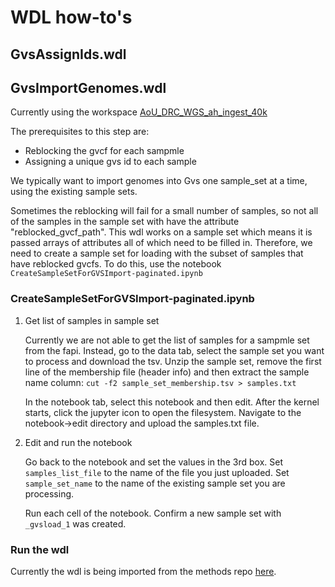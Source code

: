 # WDL how-to's


## GvsAssignIds.wdl



## GvsImportGenomes.wdl
Currently using the workspace [AoU\_DRC\_WGS\_ah\_ingest\_40k](https://app.terra.bio/#workspaces/allofus-drc-wgs-dev/AoU_DRC_WGS_ah_ingest_40k)

The prerequisites to this step are:

- Reblocking the gvcf for each sampmle
- Assigning a unique gvs id to each sample

We typically want to import genomes into Gvs one sample_set at a time, using the existing sample sets. 

Sometimes the reblocking will fail for a small number of samples, so not all of the samples in the sample set with have the attribute "reblocked\_gvcf\_path". This wdl works on a sample set which means it is passed arrays of attributes all of which need to be filled in. Therefore, we need to create a sample set for loading with the subset of samples that have reblocked gvcfs. To do this, use the notebook `CreateSampleSetForGVSImport-paginated.ipynb`

### CreateSampleSetForGVSImport-paginated.ipynb

1. Get list of samples in sample set

	Currently we are not able to get the list of samples for a sampmle set from the fapi. Instead, go to the data tab, select the sample set you want to process and download the tsv. Unzip the sample set, remove the first line of the membership file (header info) and then extract the sample name column: `cut -f2 sample_set_membership.tsv > samples.txt`


	In the notebook tab, select this notebook and then edit. After the kernel starts, click the jupyter icon to open the filesystem. Navigate to the notebook->edit directory and upload the samples.txt file.
	
2. Edit and run the notebook
	
	Go back to the notebook and set the values in the 3rd box. Set `samples_list_file` to the name of the file you just uploaded. Set `sample_set_name` to the name of the existing sample set you are processing. 
	
	Run each cell of the notebook. Confirm a new sample set with `_gvsload_1` was created.
		
### Run the wdl

Currently the wdl is being imported from the methods repo [here](https://portal.firecloud.org/#methods/andrea_methods/ImportGenomes/68).
